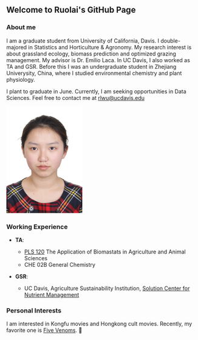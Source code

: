 ## Welcome to Ruolai's GitHub Page

### About me
I am a graduate student from University of California, Davis. I double-majored in Statistics and Horticulture & Agronomy. My research interest is about grassland ecology, biomass prediction and optimized grazing management. My advisor is Dr. Emilio Laca. In UC Davis, I also worked as TA and GSR. Before this I was an undergraduate student in Zhejiang Univerysity, China, where I studied environmental chemistry and plant physiology.

I plant to graduate in June. Currently, I am seeking opportunities in Data Sciences. Feel free to contact me at rlwu@ucdavis.edu

![Image](RuolaiWu.jpg)

### Working Experience
* **TA**: 
    * [PLS 120](http://catalog.ucdavis.edu/programs/PLS/PLScourses.html) The Application of Biomastats in Agriculture and Animal Sciences
    * CHE 02B General Chemistry
    
* **GSR**: 
    * UC Davis, Agriculture Sustainability Institution, [Solution Center for Nutrient Management](http://ucanr.edu/sites/Nutrient_Management_Solutions/)

### Personal Interests
I am interested in Kongfu movies and Hongkong cult movies. Recently, my favorite one is [Five Venoms](https://en.wikipedia.org/wiki/Five_Deadly_Venoms). :star2:
